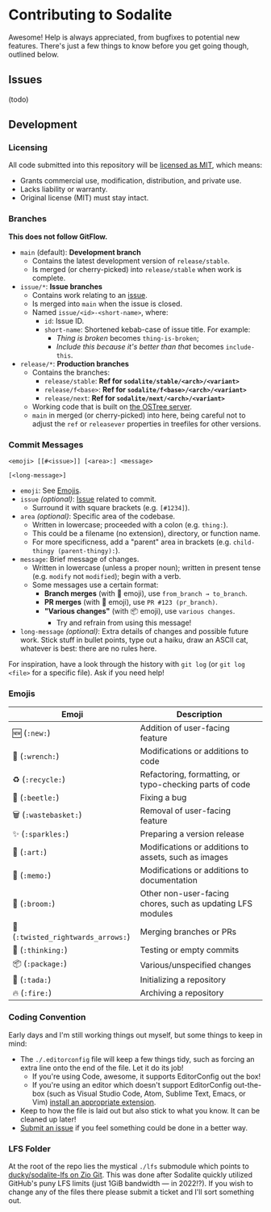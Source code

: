 # Contributing to Sodalite

Awesome! Help is always appreciated, from bugfixes to potential new features. There's just a few things to know before you get going though, outlined below.

## Issues

(todo)

## Development

### Licensing

All code submitted into this repository will be [licensed as MIT](https://github.com/electricduck/sodalite/blob/main/LICENSE), which means:

* Grants commercial use, modification, distribution, and private use.
* Lacks liability or warranty.
* Original license (MIT) must stay intact.

### Branches

**This does not follow GitFlow.**

* `main` (default): **Development branch**
    * Contains the latest development version of `release/stable`.
    * Is merged (or cherry-picked) into `release/stable` when work is complete.
* `issue/*`: **Issue branches**
	* Contains work relating to an [issue](https://github.com/sodaliterocks/sodalite/issues).
	* Is merged into `main` when the issue is closed.
	* Named `issue/<id>-<short-name>`, where:
	    * `id`: Issue ID.
	    * `short-name`: Shortened kebab-case of issue title. For example:
	        * _Thing is broken_ becomes `thing-is-broken`;
	        * _Include this because it's better than that_ becomes `include-this`.
* `release/*`: **Production branches**
    * Contains the branches:
        * `release/stable`: **Ref for `sodalite/stable/<arch>/<variant>`**
        * `release/f<base>`: **Ref for `sodalite/f<base>/<arch>/<variant>`**
        * `release/next`: **Ref for `sodalite/next/<arch>/<variant>`**
    * Working code that is built on [the OSTree server](https://ostree.sodalite.rocks).
    * `main` in merged (or cherry-picked) into here, being careful not to adjust the `ref` or `releasever` properties in treefiles for other versions.

### Commit Messages

```
<emoji> [[#<issue>]] [<area>:] <message>

[<long-message>]
```

* `emoji`: See [Emojis](#commit-messages--emojis).
* `issue` _(optional)_: [Issue](https://github.com/electricduck/sodalite/issues) related to commit.
	* Surround it with square brackets (e.g. `[#1234]`).
* `area` _(optional)_: Specific area of the codebase.
	* Written in lowercase; proceeded with a colon (e.g. `thing:`).
	* This could be a filename (no extension), directory, or function name.
	* For more specificness, add a "parent" area in brackets (e.g. `child-thingy (parent-thingy):`).
* `message`: Brief message of changes.
	* Written in lowercase (unless a proper noun); written in present tense  (e.g. `modify` not `modified`); begin with a verb.
	* Some messages use a certain format:
		* **Branch merges** (with 🔀 emoji), use `from_branch → to_branch`.
		* **PR merges** (with 🔀 emoji), use `PR #123 (pr_branch)`.
		* **"Various changes"** (with 📦 emoji), use `various changes`.
			* Try and refrain from using this message!
* `long-message` _(optional)_: Extra details of changes and possible future work. Stick stuff in bullet points, type out a haiku, draw an ASCII cat, whatever is best: there are no rules here.

For inspiration, have a look through the history with `git log` (or `git log <file>` for a specific file). Ask if you need help!

<h3 id="commit-messages--emojis">Emojis</h3>

| Emoji | Description |
| ----- | ----------- |
| 🆕 (`:new:`) | Addition of user-facing feature |
| 🔧 (`:wrench:`) | Modifications or additions to code |
| ♻️ (`:recycle:`) | Refactoring, formatting, or typo-checking parts of code |
| 🐞 (`:beetle:`) | Fixing a bug |
| 🗑️ (`:wastebasket:`) | Removal of user-facing feature |
| ✨ (`:sparkles:`) | Preparing a version release |
| 🎨 (`:art:`) | Modifications or additions to assets, such as images |
| 📝 (`:memo:`) | Modifications or additions to documentation |
| 🧹 (`:broom:`) | Other non-user-facing chores, such as updating LFS modules |
| 🔀 (`:twisted_rightwards_arrows:`) | Merging branches or PRs |
| 🤔 (`:thinking:`) | Testing or empty commits |
| 📦 (`:package:`) | Various/unspecified changes |
| 🎉 (`:tada:`) | Initializing a repository |
| 🔥 (`:fire:`) | Archiving a repository |

### Coding Convention

Early days and I'm still working things out myself, but some things to keep in mind:

* The `./.editorconfig` file will keep a few things tidy, such as forcing an extra line onto the end of the file. Let it do its job!
	* If you're using Code, awesome, it supports EditorConfig out the box!
	* If you're using an editor which doesn't support EditorConfig out-the-box (such as Visual Studio Code, Atom, Sublime Text, Emacs, or Vim) [install an appropriate extension](https://editorconfig.org/#download).
* Keep to how the file is laid out but also stick to what you know. It can be cleaned up later!
* [Submit an issue](https://github.com/electricduck/sodalite/issues/new) if you feel something could be done in a better way.

### LFS Folder

At the root of the repo lies the mystical `./lfs` submodule which points to [ducky/sodalite-lfs on Zio Git](https://git.zio.sh/ducky/sodalite-lfs). This was done after Sodalite quickly utilized GitHub's puny LFS limits (just 1GiB bandwidth — in 2022!?). If you wish to change any of the files there please submit a ticket and I'll sort something out.
